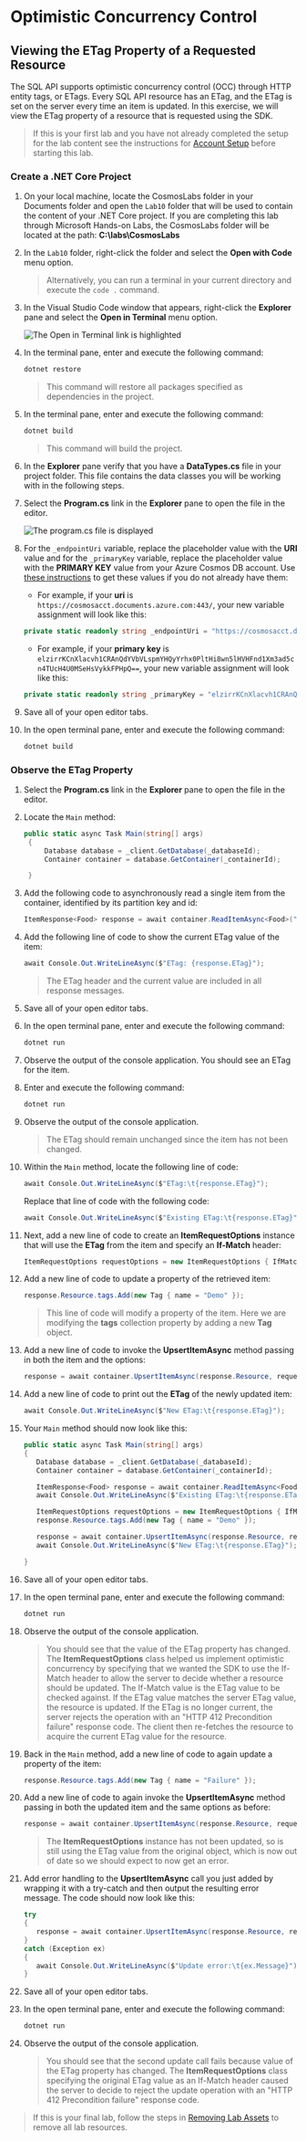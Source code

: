 # Optimistic Concurrency Control

## Viewing the ETag Property of a Requested Resource

The SQL API supports optimistic concurrency control (OCC) through HTTP entity tags, or ETags. Every SQL API resource has an ETag, and the ETag is set on the server every time an item is updated. In this exercise, we will view the ETag property of a resource that is requested using the SDK.

> If this is your first lab and you have not already completed the setup for the lab content see the instructions for [Account Setup](00-account_setup.md) before starting this lab.

### Create a .NET Core Project

1. On your local machine, locate the CosmosLabs folder in your Documents folder and open the `Lab10` folder that will be used to contain the content of your .NET Core project. If you are completing this lab through Microsoft Hands-on Labs, the CosmosLabs folder will be located at the path: **C:\labs\CosmosLabs**

1. In the `Lab10` folder, right-click the folder and select the **Open with Code** menu option.

   > Alternatively, you can run a terminal in your current directory and execute the `code .` command.

1. In the Visual Studio Code window that appears, right-click the **Explorer** pane and select the **Open in Terminal** menu option.

   ![The Open in Terminal link is highlighted](../media/open_in_terminal.jpg "Open Visual Studio code to the Lab10 folder")

1. In the terminal pane, enter and execute the following command:

   ```sh
   dotnet restore
   ```

   > This command will restore all packages specified as dependencies in the project.

1. In the terminal pane, enter and execute the following command:

   ```sh
   dotnet build
   ```

   > This command will build the project.

1. In the **Explorer** pane verify that you have a **DataTypes.cs** file in your project folder. This file contains the data classes you will be working with in the following steps.

1. Select the **Program.cs** link in the **Explorer** pane to open the file in the editor.

   ![The program.cs file is displayed](../media/10-program-editor.jpg "Open the program.cs file")

1. For the `_endpointUri` variable, replace the placeholder value with the **URI** value and for the `_primaryKey` variable, replace the placeholder value with the **PRIMARY KEY** value from your Azure Cosmos DB account. Use [these instructions](00-account_setup.md) to get these values if you do not already have them:

   - For example, if your **uri** is `https://cosmosacct.documents.azure.com:443/`, your new variable assignment will look like this: 

    ```csharp
    private static readonly string _endpointUri = "https://cosmosacct.documents.azure.com:443/";
    ````

   - For example, if your **primary key** is `elzirrKCnXlacvh1CRAnQdYVbVLspmYHQyYrhx0PltHi8wn5lHVHFnd1Xm3ad5cn4TUcH4U0MSeHsVykkFPHpQ==`, your new variable assignment will look like this:

   ```csharp
   private static readonly string _primaryKey = "elzirrKCnXlacvh1CRAnQdYVbVLspmYHQyYrhx0PltHi8wn5lHVHFnd1Xm3ad5cn4TUcH4U0MSeHsVykkFPHpQ==";
   ```

1. Save all of your open editor tabs.

1. In the open terminal pane, enter and execute the following command:

   ```sh
   dotnet build
   ```

### Observe the ETag Property

1. Select the **Program.cs** link in the **Explorer** pane to open the file in the editor.

1. Locate the `Main` method:

   ```csharp
   public static async Task Main(string[] args)
    {
        Database database = _client.GetDatabase(_databaseId);
        Container container = database.GetContainer(_containerId);

    }
   ```

1. Add the following code to asynchronously read a single item from the container, identified by its partition key and id:

   ```csharp
   ItemResponse<Food> response = await container.ReadItemAsync<Food>("21083", new PartitionKey("Fast Foods"));
   ```

1. Add the following line of code to show the current ETag value of the item:

   ```csharp
   await Console.Out.WriteLineAsync($"ETag: {response.ETag}");
   ```

   > The ETag header and the current value are included in all response messages.

1. Save all of your open editor tabs.

1. In the open terminal pane, enter and execute the following command:

   ```sh
   dotnet run
   ```

1. Observe the output of the console application. You should see an ETag for the item.

1. Enter and execute the following command:

   ```sh
   dotnet run
   ```

1. Observe the output of the console application.

   > The ETag should remain unchanged since the item has not been changed.

1. Within the `Main` method, locate the following line of code:

   ```csharp
   await Console.Out.WriteLineAsync($"ETag:\t{response.ETag}");
   ```

   Replace that line of code with the following code:

   ```csharp
   await Console.Out.WriteLineAsync($"Existing ETag:\t{response.ETag}");
   ```

1. Next, add a new line of code to create an **ItemRequestOptions** instance that will use the **ETag** from the item and specify an **If-Match** header:

   ```csharp
   ItemRequestOptions requestOptions = new ItemRequestOptions { IfMatchEtag = response.ETag };
   ```

1. Add a new line of code to update a property of the retrieved item:

   ```csharp
   response.Resource.tags.Add(new Tag { name = "Demo" });
   ```

   > This line of code will modify a property of the item. Here we are modifying the **tags** collection property by adding a new **Tag** object.

1. Add a new line of code to invoke the **UpsertItemAsync** method passing in both the item and the options:

   ```csharp
   response = await container.UpsertItemAsync(response.Resource, requestOptions: requestOptions);
   ```

1. Add a new line of code to print out the **ETag** of the newly updated item:

   ```csharp
   await Console.Out.WriteLineAsync($"New ETag:\t{response.ETag}");
   ```

1. Your `Main` method should now look like this:

   ```csharp
   public static async Task Main(string[] args)
   {
      Database database = _client.GetDatabase(_databaseId);
      Container container = database.GetContainer(_containerId);

      ItemResponse<Food> response = await container.ReadItemAsync<Food>("21083", new PartitionKey("Fast Foods"));
      await Console.Out.WriteLineAsync($"Existing ETag:\t{response.ETag}");

      ItemRequestOptions requestOptions = new ItemRequestOptions { IfMatchEtag = response.ETag };
      response.Resource.tags.Add(new Tag { name = "Demo" });

      response = await container.UpsertItemAsync(response.Resource, requestOptions: requestOptions);
      await Console.Out.WriteLineAsync($"New ETag:\t{response.ETag}");

   }
   ```

1. Save all of your open editor tabs.

1. In the open terminal pane, enter and execute the following command:

   ```sh
   dotnet run
   ```

1. Observe the output of the console application.

   > You should see that the value of the ETag property has changed. The **ItemRequestOptions** class helped us implement optimistic concurrency by specifying that we wanted the SDK to use the If-Match header to allow the server to decide whether a resource should be updated. The If-Match value is the ETag value to be checked against. If the ETag value matches the server ETag value, the resource is updated. If the ETag is no longer current, the server rejects the operation with an "HTTP 412 Precondition failure" response code. The client then re-fetches the resource to acquire the current ETag value for the resource.

1. Back in the `Main` method, add a new line of code to again update a property of the item:

   ```csharp
   response.Resource.tags.Add(new Tag { name = "Failure" });
   ```

1. Add a new line of code to again invoke the **UpsertItemAsync** method passing in both the updated item and the same options as before:

   ```csharp
   response = await container.UpsertItemAsync(response.Resource, requestOptions: requestOptions);
   ```

   > The **ItemRequestOptions** instance has not been updated, so is still using the ETag value from the original object, which is now out of date so we should expect to now get an error.

1. Add error handling to the **UpsertItemAsync** call you just added by wrapping it with a try-catch and then output the resulting error message. The code should now look like this:

   ```csharp
   try
   {
      response = await container.UpsertItemAsync(response.Resource, requestOptions: requestOptions);
   }
   catch (Exception ex)
   {
      await Console.Out.WriteLineAsync($"Update error:\t{ex.Message}");
   }
   ```

1. Save all of your open editor tabs.

1. In the open terminal pane, enter and execute the following command:

   ```sh
   dotnet run
   ```

1. Observe the output of the console application.

   > You should see that the second update call fails because value of the ETag property has changed. The **ItemRequestOptions** class specifying the original ETag value as an If-Match header caused the server to decide to reject the update operation with an "HTTP 412 Precondition failure" response code.

> If this is your final lab, follow the steps in [Removing Lab Assets](11-cleaning_up.md) to remove all lab resources.
